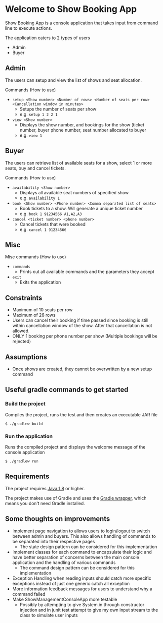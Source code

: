 # Welcome to Show Booking App

Show Booking App is a console application that takes input from command line to execute actions.

The application caters to 2 types of users
- Admin
- Buyer

## Admin

The users can setup and view the list of shows and seat allocation.

Commands (How to use)
- `setup <Show number> <Number of rows> <Number of seats per row> <Cancellation window in minutes>`
	- Setups the number of seats per show
	- e.g. `setup 1 2 2 1`
- `view <Show number>`
	- Displays the show number, and bookings for the show (ticket number, buyer phone number, seat number allocated to buyer
	- e.g. `view 1`
	
## Buyer

The users can retrieve list of available seats for a show, select 1 or more seats, buy and cancel tickets.

Commands (How to use)
- `availability <Show number>`
	- Displays all available seat numbers of specified show
	- e.g. `availability 1`
- `book <Show number> <Phone number> <Comma separated list of seats>`
	- Book tickets to a show. Will generate a unique ticket number
	- e.g. `book 1 91234566 A1,A2,A3`
- `cancel <ticket number> <phone number>`
	- Cancel tickets that were booked
	- e.g. `cancel 1 91234566`

## Misc

Misc commands (How to use)
- `commands`
	- Prints out all available commands and the parameters they accept
- `exit`
	- Exits the application

## Constraints
- Maximum of 10 seats per row
- Maximum of 26 rows
- Users can cancel their booking if time passed since booking is still within cancellation window of the show. After that cancellation is not allowed.
- ONLY 1 booking per phone number per show (Multiple bookings will be rejected)

## Assumptions
- Once shows are created, they cannot be overwritten by a new setup command

## Useful gradle commands to get started

### Build the project

Compiles the project, runs the test and then creates an executable JAR file

```console
$ ./gradlew build
```

### Run the application

Runs the compiled project and displays the welcome message of the console application

```console
$ ./gradlew run
```

## Requirements

The project requires [Java 1.8](http://www.oracle.com/technetwork/java/javase/downloads/jdk8-downloads-2133151.html) or
higher.

The project makes use of Gradle and uses
the [Gradle wrapper](https://docs.gradle.org/current/userguide/gradle_wrapper.html), which means you don't need Gradle
installed.

## Some thoughts on improvements
- Implement page navigation to allows users to login/logout to switch between admin and buyers. This also allows handling of commands to be separated into their respective pages
	- The state design pattern can be considered for this implementation
- Implement classes for each command to encapsulate their logic and have better separation of concerns between the main console application and the handling of various commands
	- The command design pattern can be considered for this implementation
- Exception Handling when reading inputs should catch more specific exceptions instead of just one generic catch all exception
- More information feedback messages for users to understand why a command failed
- Make ShowManagementConsoleApp more testable
	- Possibly by attempting to give System.in through constructor injection and in junit test attempt to give my own input stream to the class to simulate user inputs
	
